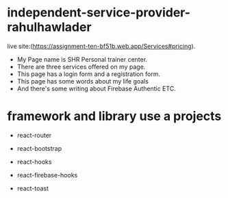 # independent-service-provider-rahulhawlader

live site:(https://assignment-ten-bf51b.web.app/Services#pricing).



* My Page name is SHR Personal trainer center.
* There are three services offered on my page.
* This page has a login form and a registration form.
* This page has some words about my life goals
* And there's some writing about Firebase Authentic ETC.


# framework and library use a projects


* react-router

* react-bootstrap
* react-hooks
* react-firebase-hooks
* react-toast


